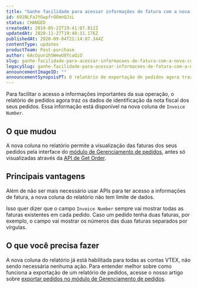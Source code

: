 ```yaml
---
title: "Ganhe facilidade para acessar informações de fatura com a nova coluna do relatório de pedidos"
id: 691NLFaJYGwpfrOOmnQJsL
status: CHANGED
createdAt: 2019-05-22T19:41:07.812Z
updatedAt: 2020-11-27T19:40:31.176Z
publishedAt: 2020-09-04T21:14:07.344Z
contentType: updates
productTeam: Post-purchase
author: 6AcGyun1hSWewU8YcaQiO
slug: ganhe-facilidade-para-acessar-informacoes-de-fatura-com-a-nova-coluna-do
legacySlug: ganhe-facilidade-para-acessar-informacoes-de-fatura-com-a-nova-coluna-do
announcementImageID: ""
announcementSynopsisPT: O relatório de exportação de pedidos agora traz os dados de fatura na nova coluna Invoice Number
---
```


Para facilitar o acesso a informações importantes da sua operação, o relatório de pedidos agora traz os dados de identificação da nota fiscal dos seus pedidos. Essa informação está disponível na nova coluna de `Invoice Number`.

 ## O que mudou

A nova coluna no relatório permite a visualização das faturas dos seus pedidos pela interface do [módulo de Gerenciamento de pedidos](https://help.vtex.com/pt/tutorial/estrutura-da-pagina-do-oms--2dDZmUUFXWeyQ4s2gqiY0A), antes só visualizadas através da [API de Get Order](https://developers.vtex.com/reference/orders#getorder).

 ## Principais vantagens 

Além de não ser mais necessário usar APIs para ter acesso a informações de fatura, a nova coluna do relatório não tem limite de dados.

Isso quer dizer que o campo `Invoice Number` sempre vai mostrar todas as faturas existentes em cada pedido. Caso um pedido tenha duas faturas, por exemplo, o campo vai mostrar os números das duas faturas separados por vírgulas.

 ## O que você precisa fazer

A nova coluna do relatório já está habilitada para todas as contas VTEX, não sendo necessária nenhuma ação. Para entender melhor sobre como funciona a exportação de um relatório de pedidos, acesse o nosso artigo sobre [exportar pedidos no módulo de Gerenciamento de pedidos](https://help.vtex.com/pt/tutorial/exportando-pedidos-no-gerenciamento-de-pedidos--tutorials_6417). 
